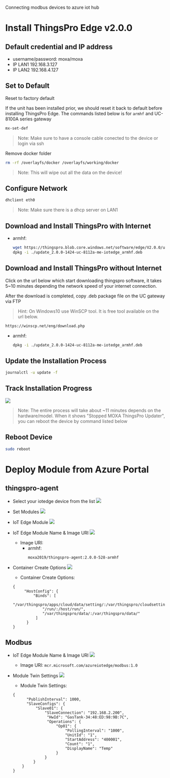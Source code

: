 Connecting modbus devices to azure iot hub

# Install ThingsPro Edge v2.0.0

## Default credential and IP address
  - username/password:  moxa/moxa
  - IP LAN1 192.168.3.127 
  - IP LAN2 192.168.4.127

## Set to Default

Reset to factory default

If the unit has been installed prior, we should reset it back to default before installing ThingsPro Edge. The commands listed below is for `armhf` and UC-8100A series gateway

```sh
mx-set-def
```

> Note: Make sure to have a console cable conected to the device or login via ssh

Remove docker folder
```sh
rm -rf /overlayfs/docker /overlayfs/working/docker
```

> Note: This will wipe out all the data on the device!

## Configure Network
```sh
dhclient eth0
```
> Note: Make sure there is a dhcp server on LAN1

## Download and Install ThingsPro with Internet 
- armhf:
    ```sh
    wget https://thingspro.blob.core.windows.net/software/edge/V2.0.0/update_2.0.0-1424-uc-8112a-me-iotedge_armhf.deb
    dpkg -i ./update_2.0.0-1424-uc-8112a-me-iotedge_armhf.deb
    ```
## Download and Install ThingsPro without Internet
Click on the url below which start downloading thingspro software, it takes 5~10 minutes depending the network speed of your internet connection. 

After the download is completed, copy .deb package file on the UC gateway via FTP

> Hint: On Windows10 use WinSCP tool. It is free tool available on the url below. 
 ```sh
https://winscp.net/eng/download.php
 ```
 - armhf:
     ```sh
     dpkg -i ./update_2.0.0-1424-uc-8112a-me-iotedge_armhf.deb
     ```

## Update the Installation Process
```sh
journalctl -u update -f
```

## Track Installation Progress
   ![](Media/track-installation-progress.png)

> Note: The entire process will take about ~11 minutes depends on the hardware/model. When it shows "Stopped MOXA ThingsPro Updater", you can reboot the device by command listed below

## Reboot Device
```sh
sudo reboot
```

# Deploy Module from Azure Portal

## thingspro-agent
- Select your iotedge device from the list
 ![](Media/select-iotedge-device.png)

- Set Modules
 ![](Media/set-modules.png)
 
 - IoT Edge Module
 ![](Media/iotedge-module.png)
 
 - IoT Edge Module Name & Image URI
   ![](Media/thingspro-agent-module.png)
   - Image URI:
       - armhf:
            ```
            moxa2019/thingspro-agent:2.0.0-528-armhf 
            ```
- Container Create Options 
   ![](Media/thingspro-agent-container-create-options.png)
    - Container Create Options:
    ```
    {
         "HostConfig": {
             "Binds": [
                 "/var/thingspro/apps/cloud/data/setting/:/var/thingspro/cloudsetting/",
                 "/run/:/host/run/",
                 "/var/thingspro/data/:/var/thingspro/data/"
              ]
          }
    }
    ```
## Modbus

- IoT Edge Module Name & Image URI
   ![](Media/modbus-module.png)
   - Image URI:
              ```
              mcr.microsoft.com/azureiotedge/modbus:1.0 
              ```
            
- Module Twin Settings
   ![](Media/modbus-module-twin-settings.png)
    - Module Twin Settings:
    ```
    {
          "PublishInterval": 1000,
          "SlaveConfigs": {
              "Slave01": {
                  "SlaveConnection": "192.168.2.200",
                   "HwId": "GasTank-34:48:ED:98:9B:7C",
                   "Operations": {
                       "Op01": {
                           "PollingInterval": "1000",
                           "UnitId": "1",
                           "StartAddress": "400001",
                           "Count": "1",
                           "DisplayName": "Temp"
                       }
                  }
             }
        }
   }
   ```
              
